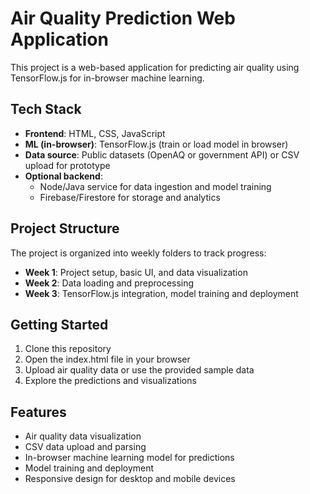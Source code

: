 # Air Quality Prediction Web Application

This project is a web-based application for predicting air quality using TensorFlow.js for in-browser machine learning.

## Tech Stack

- **Frontend**: HTML, CSS, JavaScript
- **ML (in-browser)**: TensorFlow.js (train or load model in browser)
- **Data source**: Public datasets (OpenAQ or government API) or CSV upload for prototype
- **Optional backend**: 
  - Node/Java service for data ingestion and model training
  - Firebase/Firestore for storage and analytics

## Project Structure

The project is organized into weekly folders to track progress:

- **Week 1**: Project setup, basic UI, and data visualization
- **Week 2**: Data loading and preprocessing
- **Week 3**: TensorFlow.js integration, model training and deployment

## Getting Started

1. Clone this repository
2. Open the index.html file in your browser
3. Upload air quality data or use the provided sample data
4. Explore the predictions and visualizations

## Features

- Air quality data visualization
- CSV data upload and parsing
- In-browser machine learning model for predictions
- Model training and deployment
- Responsive design for desktop and mobile devices